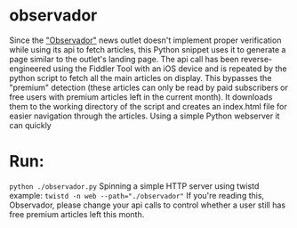 # observador

Since the ["Observador"](https://observador.pt/) news outlet doesn't implement proper verification while using its api to fetch articles, this Python snippet uses it to generate a page similar to the outlet's landing page. 
The api call has been reverse-engineered using the Fiddler Tool with an iOS device and is repeated by the python script to fetch all the main articles on display. This bypasses the "premium" detection (these articles can only be read by paid subscribers or free users with premium articles left in the current month). It downloads them to the working directory of the script and creates an index.html file for easier navigation through the articles. Using a simple Python webserver it can quickly 
# Run:
`python ./observador.py`
Spinning a simple HTTP server using twistd example:
`twistd -n web --path="./observador"`
If you're reading this, Observador, please change your api calls to control whether a user still has free premium articles left this month.
